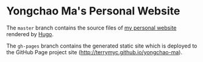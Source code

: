 # Yongchao Ma's Personal Website

The `master` branch contains the source files of [my personal website](https://yongchaoma.com) rendered by [Hugo](https://gohugo.io).

The `gh-pages` branch contains the generated static site which is deployed to the GitHub Page project site (http://terrymyc.github.io/yongchao-ma).
